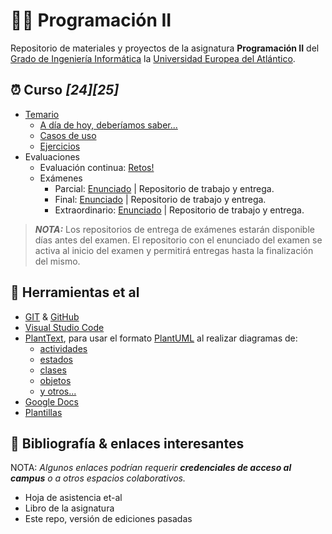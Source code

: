 # 👨‍💻 Programación II

Repositorio de materiales y proyectos de la asignatura **Programación II** del [Grado de Ingeniería Informática](https://www.uneatlantico.es/escuela-politecnica-superior/estudios-grado-oficial-en-ingenieria-informatica) la [Universidad Europea del Atlántico](https://www.uneatlantico.es).

## ⏰ Curso *[24][25]*

- [Temario](temario/README.md)
  - [A día de hoy, deberíamos saber...](temario/aDiaDeHoy.md)
  - [Casos de uso](temario/casosDeUso/README.md)
  - [Ejercicios](temario/ejercicios/README.md)
- Evaluaciones
  - Evaluación continua: [Retos!](evaluaciones/retos/README.md)
  - Exámenes
    - Parcial: [Enunciado](evaluaciones/examenes/examenParcial/README.md) | Repositorio de trabajo y entrega.
    - Final: [Enunciado](evaluaciones/examenes/examenFinal/README.md) | Repositorio de trabajo y entrega.
    - Extraordinario: [Enunciado](evaluaciones/examenes/examenExtraordinario/README.md) | Repositorio de trabajo y entrega.

> ***NOTA:*** Los repositorios de entrega de exámenes estarán disponible días antes del examen. El repositorio con el enunciado del examen se activa al inicio del examen y permitirá entregas hasta la finalización del mismo.

## 🔧 Herramientas et al

- [GIT](https://git-scm.com/) & [GitHub](https://github.com/)
- [Visual Studio Code](https://code.visualstudio.com/)
- [PlantText](https://www.planttext.com/), para usar el formato [PlantUML](https://plantuml.com/es/) al realizar diagramas de:
  - [actividades](https://plantuml.com/es/activity-diagram-beta)
  - [estados](https://plantuml.com/es/state-diagram)
  - [clases](https://plantuml.com/es/class-diagram)
  - [objetos](https://plantuml.com/es/object-diagram)
  - [y otros...](https://plantuml.com/es/sitemap-language-specification)
- [Google Docs](https://drive.google.com/drive/u/0/my-drive)
- [Plantillas](/documentos/plantillas.md)

## 📖 Bibliografía & enlaces interesantes

NOTA: *Algunos enlaces podrían requerir **credenciales de acceso al campus** o a otros espacios colaborativos.*

- Hoja de asistencia et-al
- Libro de la asignatura
- Este repo, versión de ediciones pasadas
